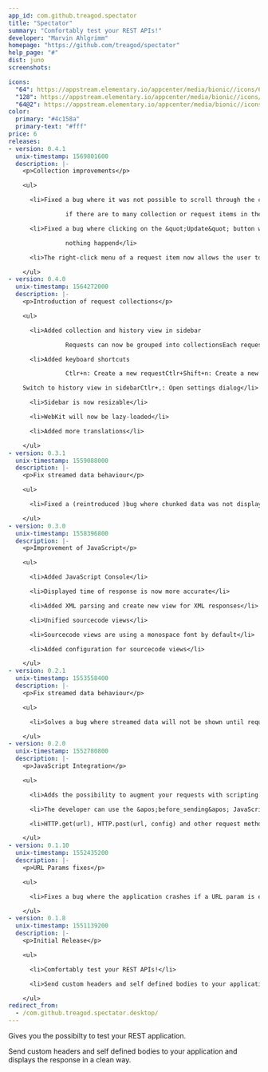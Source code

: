 ```yaml
---
app_id: com.github.treagod.spectator
title: "Spectator"
summary: "Comfortably test your REST APIs!"
developer: "Marvin Ahlgrimm"
homepage: "https://github.com/treagod/spectator"
help_page: "#"
dist: juno
screenshots:

icons:
  "64": https://appstream.elementary.io/appcenter/media/bionic//icons/64x64/com.github.treagod.spectator_com.github.treagod.spectator.png
  "128": https://appstream.elementary.io/appcenter/media/bionic//icons/128x128/com.github.treagod.spectator_com.github.treagod.spectator.png
  "64@2": https://appstream.elementary.io/appcenter/media/bionic//icons/64x64@2/com.github.treagod.spectator_com.github.treagod.spectator.png
color:
  primary: "#4c158a"
  primary-text: "#fff"
price: 6
releases:
- version: 0.4.1
  unix-timestamp: 1569801600
  description: |-
    <p>Collection improvements</p>

    <ul>

      <li>Fixed a bug where it was not possible to scroll through the collections

                if there are to many collection or request items in the collection-sidebar</li>

      <li>Fixed a bug where clicking on the &quot;Update&quot; button when editing a collection

                nothing happend</li>

      <li>The right-click menu of a request item now allows the user to clone a request</li>

    </ul>
- version: 0.4.0
  unix-timestamp: 1564272000
  description: |-
    <p>Introduction of request collections</p>

    <ul>

      <li>Added collection and history view in sidebar

                Requests can now be grouped into collectionsEach request will be saved in a seperate history</li>

      <li>Added keyboard shortcuts

                Ctlr+n: Create a new requestCtlr+Shift+n: Create a new collectionCtlr+l: Switch to collection view in sidebarCtlr+h:

    Switch to history view in sidebarCtlr+,: Open settings dialog</li>

      <li>Sidebar is now resizable</li>

      <li>WebKit will now be lazy-loaded</li>

      <li>Added more translations</li>

    </ul>
- version: 0.3.1
  unix-timestamp: 1559088000
  description: |-
    <p>Fix streamed data behaviour</p>

    <ul>

      <li>Fixed a (reintroduced )bug where chunked data was not displayed</li>

    </ul>
- version: 0.3.0
  unix-timestamp: 1558396800
  description: |-
    <p>Improvement of JavaScript</p>

    <ul>

      <li>Added JavaScript Console</li>

      <li>Displayed time of response is now more accurate</li>

      <li>Added XML parsing and create new view for XML responses</li>

      <li>Unified sourcecode views</li>

      <li>Sourcecode views are using a monospace font by default</li>

      <li>Added configuration for sourcecode views</li>

    </ul>
- version: 0.2.1
  unix-timestamp: 1553558400
  description: |-
    <p>Fix streamed data behaviour</p>

    <ul>

      <li>Solves a bug where streamed data will not be shown until request finished (which might be never)</li>

    </ul>
- version: 0.2.0
  unix-timestamp: 1552780800
  description: |-
    <p>JavaScript Integration</p>

    <ul>

      <li>Adds the possibility to augment your requests with scripting.</li>

      <li>The developer can use the &apos;before_sending&apos; JavaScript function to augment the request.</li>

      <li>HTTP.get(url), HTTP.post(url, config) and other request methods are available from script</li>

    </ul>
- version: 0.1.10
  unix-timestamp: 1552435200
  description: |-
    <p>URL Params fixes</p>

    <ul>

      <li>Fixes a bug where the application crashes if a URL param is entered from key-value view without a URL</li>

    </ul>
- version: 0.1.8
  unix-timestamp: 1551139200
  description: |-
    <p>Initial Release</p>

    <ul>

      <li>Comfortably test your REST APIs!</li>

      <li>Send custom headers and self defined bodies to your application and displays the response in a clean way.</li>

    </ul>
redirect_from:
  - /com.github.treagod.spectator.desktop/
---
```


<p>Gives you the possibilty to test your REST application.</p>
<p>Send custom headers and self defined bodies to your application and
      displays the response in a clean way.</p>